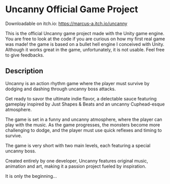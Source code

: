 # Uncanny Official Game Project

Downloadable on itch.io: https://marcus-a.itch.io/uncanny

This is the official Uncanny game project made with the Unity game engine. 
You are free to look at the code if you are curious on how my first real game was made!
the game is based on a bullet hell engine I conceived with Unity. Although it works great in the game, unfortunately, it is not usable. 
Feel free to give feedbacks.

## Description

Uncanny is an action rhythm game where the player must survive by dodging and dashing through uncanny boss attacks.

Get ready to savor the ultimate indie flavor, a delectable sauce featuring gameplay inspired by Just Shapes & Beats and an uncanny Cuphead-esque atmosphere.

The game is set in a funny and uncanny atmosphere, where the player can play with the music. As the game progresses, the monsters become more challenging to dodge, and the player must use quick reflexes and timing to survive.

The game is very short with two main levels, each featuring a special uncanny boss. 

Created entirely by one developer, Uncanny features original music, animation and art, making it a passion project fueled by inspiration. 

It is only the beginning...
